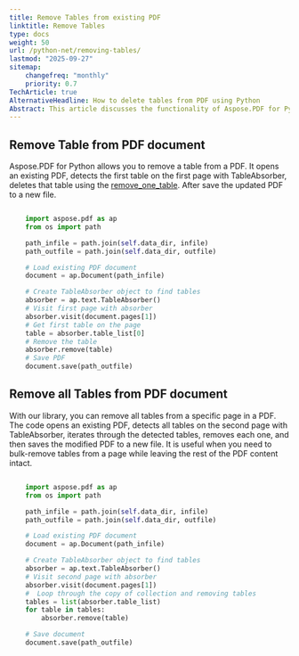 ```yaml
---
title: Remove Tables from existing PDF
linktitle: Remove Tables
type: docs
weight: 50
url: /python-net/removing-tables/
lastmod: "2025-09-27"
sitemap:
    changefreq: "monthly"
    priority: 0.7
TechArticle: true
AlternativeHeadline: How to delete tables from PDF using Python
Abstract: This article discusses the functionality of Aspose.PDF for Python via .NET, specifically focusing on the manipulation of tables within PDF documents. The library allows users to insert or create tables in both new and existing PDF files, as well as manipulate or remove tables from existing PDFs. The article introduces the `TableAbsorber` class, which is crucial for identifying and interacting with tables in a PDF. A new method, `remove()`, has been added to enable the removal of tables. The document provides two code snippets - one demonstrating how to remove a single table from a PDF, and another illustrating the removal of multiple tables. These examples highlight the practical application of the `TableAbsorber` class to achieve table removal from PDF documents.
---
```


## Remove Table from PDF document

Aspose.PDF for Python allows you to remove a table from a PDF. It opens an existing PDF, detects the first table on the first page with TableAbsorber, deletes that table using the [remove_one_table](https://reference.aspose.com/pdf/python-net/aspose.pdf.text/tableabsorber/#methods). After save the updated PDF to a new file.

```python

    import aspose.pdf as ap
    from os import path

    path_infile = path.join(self.data_dir, infile)
    path_outfile = path.join(self.data_dir, outfile)

    # Load existing PDF document
    document = ap.Document(path_infile)

    # Create TableAbsorber object to find tables
    absorber = ap.text.TableAbsorber()
    # Visit first page with absorber
    absorber.visit(document.pages[1])
    # Get first table on the page
    table = absorber.table_list[0]
    # Remove the table
    absorber.remove(table)
    # Save PDF
    document.save(path_outfile)
```

## Remove all Tables from PDF document

With our library, you can remove all tables from a specific page in a PDF. The code opens an existing PDF, detects all tables on the second page with TableAbsorber, iterates through the detected tables, removes each one, and then saves the modified PDF to a new file. It is useful when you need to bulk-remove tables from a page while leaving the rest of the PDF content intact.

```python

    import aspose.pdf as ap
    from os import path

    path_infile = path.join(self.data_dir, infile)
    path_outfile = path.join(self.data_dir, outfile)

    # Load existing PDF document
    document = ap.Document(path_infile)

    # Create TableAbsorber object to find tables
    absorber = ap.text.TableAbsorber()
    # Visit second page with absorber
    absorber.visit(document.pages[1])
    #  Loop through the copy of collection and removing tables
    tables = list(absorber.table_list)
    for table in tables:
        absorber.remove(table)

    # Save document
    document.save(path_outfile)
```

